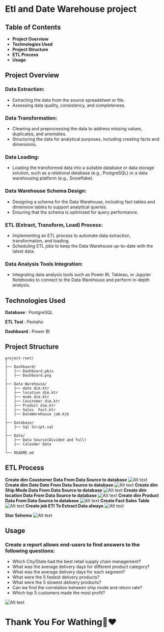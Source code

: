 # Etl and Date Warehouse project

## **Table of Contents**
* **Project Overview**
* **Technologies Used**
* **Project Structure**
* **ETL Process**
* **Usage**

## **Project Overview**
### **Data Extraction:**
* Extracting the data from the source spreadsheet or file.
* Assessing data quality, consistency, and completeness.

### **Data Transformation:**
* Cleaning and preprocessing the data to address missing values, duplicates, and anomalies.
* Structuring the data for analytical purposes, including creating facts and dimensions.

### **Data Loading:**

* Loading the transformed data into a suitable database or data storage solution, such as a relational database (e.g., PostgreSQL) or a data warehousing platform (e.g., Snowflake).

### **Data Warehouse Schema Design:**

* Designing a schema for the Data Warehouse, including fact tables and dimension tables to support analytical queries.
* Ensuring that the schema is optimized for query performance.

### **ETL (Extract, Transform, Load) Process:**

* Implementing an ETL process to automate data extraction, transformation, and loading.
* Scheduling ETL jobs to keep the Data Warehouse up-to-date with the latest data.
### **Data Analysis Tools Integration:**

* Integrating data analysis tools such as Power BI, Tableau, or Jupyter Notebooks to connect to the Data Warehouse and perform in-depth analysis.

## **Technologies Used**

**Database** : PostgreSQL

**ETL Tool** : Pentaho

**Dashboard** : Power BI


## **Project Structure**
```
project-root/
│
├── Dashboard/
│   ├── Dashboard.pbix
│   ├── Dashboard.png
|
├── Data Warehouse/
│   ├── date dim.ktr
│   ├── location dim.ktr
│   ├── mode dim.ktr
|   ├── Coustomer dim.ktr
|   ├── Product dim.ktr
|   ├── Sales  Fact.ktr
|   ├── DataWarehouse job.kjb
│
├── Database/
│   ├── Sql Script.sql
│
├── Data/
│   ├── Data Source(Divided and full)
│   ├── Calender Date
│
└── README.md
``````
## **ETL Process**
**Create dim Coustomer Data From Data Source to database**
![Alt text](<screenshot/coustomer etl.png>)
**Create dim Date Date From Data Source to database**
![Alt text](<screenshot/Date etl.png>)
**Create dim Ship Mode Data From Data Source to database**
![Alt text](<screenshot/ship mode etl.png>)
**Create dim location Data From Data Source to database**
![Alt text](<screenshot/location etl.png>)
**Create dim Product Data From Data Source to database**
![Alt text](<screenshot/product etl.png>)
**Create Fact Sales Table**
![Alt text](<screenshot/fact sales Etl.png>)
**Create job ETl To Extract Data always**
![Alt text](<screenshot/Date Warhouse job.png>)


**Star Sehema**
![Alt text](<screenshot/star schmea .png>)


## **Usage**

### **Create a report allows end-users to find answers to the following questions:**
* Which City/State had the best retail supply chain management?
* What was the average delivery days for different product category?
* What was the average delivery days for each segment?
* What were the 5 fastest delivery products?
* What were the 5 slowest delivery products?
* Can we find the correlation between ship mode and return rate?
* Which top 5 customers made the most profit? 

![Alt text](Dashboard/Dashboard.png)



# Thank You  For Wathing🤞❤ 
